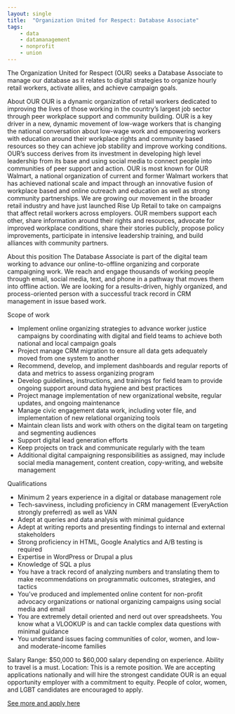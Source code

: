 ```yaml
---
layout: single
title:  "Organization United for Respect: Database Associate"
tags: 
    - data
    - datamanagement
    - nonprofit
    - union
---
```


The Organization United for Respect (OUR) seeks a Database Associate to manage our database as it relates to digital strategies to organize hourly retail workers, activate allies, and achieve campaign goals. 

About OUR
OUR is a dynamic organization of retail workers dedicated to improving the lives of those working in the country’s largest job sector through peer workplace support and community building. OUR is a key driver in a new, dynamic movement of low-wage workers that is changing the national conversation about low-wage work and empowering workers with education around their workplace rights and community based resources so they can achieve job stability and improve working conditions. OUR’s success derives from its investment in developing high level leadership from its base and using social media to connect people into communities of peer support and action.
OUR is most known for OUR Walmart, a national organization of current and former Walmart workers that has achieved national scale and impact through an innovative fusion of workplace based and online outreach and education as well as strong community partnerships. We are growing our movement in the broader retail industry and have just launched Rise Up Retail to take on campaigns that affect retail workers across employers. OUR members support each other, share information around their rights and resources, advocate for improved workplace conditions, share their stories publicly, propose policy improvements, participate in intensive leadership training, and build alliances with community partners.

About this position
The Database Associate is part of the digital team working to advance our online-to-offline organizing and corporate campaigning work. We reach and engage thousands of working people through email, social media, text, and phone in a pathway that moves them into offline action.
We are looking for a results-driven, highly organized, and process-oriented person with a successful track record in CRM management in issue based work.

Scope of work
* Implement online organizing strategies to advance worker justice campaigns by coordinating with digital and field teams to achieve both national and local campaign goals
* Project manage CRM migration to ensure all data gets adequately moved from one system to another
* Recommend, develop, and implement dashboards and regular reports of data and metrics to assess organizing program
* Develop guidelines, instructions, and trainings for field team to provide ongoing support around data hygiene and best practices
* Project manage implementation of new organizational website, regular updates, and ongoing maintenance
* Manage civic engagement data work, including voter file, and implementation of new relational organizing tools
* Maintain clean lists and work with others on the digital team on targeting and segmenting audiences
* Support digital lead generation efforts
* Keep projects on track and communicate regularly with the team
* Additional digital campaigning responsibilities as assigned, may include social media management, content creation, copy-writing, and website management

Qualifications
* Minimum 2 years experience in a digital or database management role
* Tech-savviness, including proficiency in CRM management (EveryAction strongly preferred) as well as VAN
* Adept at queries and data analysis with minimal guidance
* Adept at writing reports and presenting findings to internal and external stakeholders
* Strong proficiency in HTML, Google Analytics and A/B testing is required
* Expertise in WordPress or Drupal a plus
* Knowledge of SQL a plus
* You have a track record of analyzing numbers and translating them to make recommendations on programmatic outcomes, strategies, and tactics
* You’ve produced and implemented online content for non-profit advocacy organizations or national organizing campaigns using social media and email
* You are extremely detail oriented and nerd out over spreadsheets. You know what a VLOOKUP is and can tackle complex data questions with minimal guidance
* You understand issues facing communities of color, women, and low-and moderate-income families

Salary Range: $50,000 to $60,000 salary depending on experience. Ability to travel is a must.
Location: This is a remote position. We are accepting applications nationally and will hire the strongest candidate
OUR is an equal opportunity employer with a commitment to equity. People of color, women, and LGBT candidates are encouraged to apply.

[See more and apply here](https://our.hiringthing.com/job/86451/database-associate)
